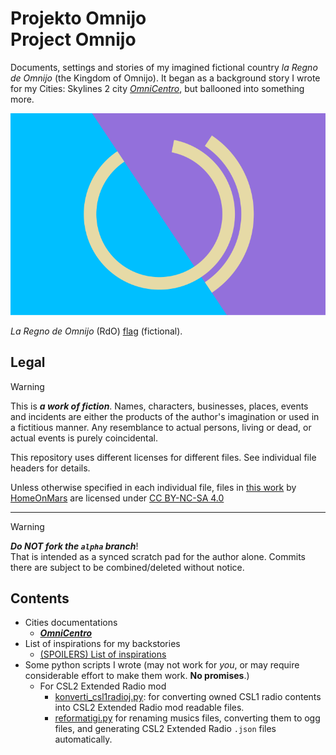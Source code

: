 <!-- -*- coding: utf-8 -*- -->

Projekto Omnijo  <br>  Project Omnijo
===============================================================================

Documents, settings and stories of my imagined fictional country *la Regno de Omnijo* (the Kingdom of Omnijo).
It began as a background story I wrote for my Cities: Skylines 2 city
[*OmniCentro*](https://mods.paradoxplaza.com/mods/97163/Any),
but ballooned into something more.

![RdO emblem](fig/RdOFlago.svg)

*La Regno de Omnijo* (RdO) [flag](OmniCentro/Emblemoj.md) (fictional).

Legal
-------------------------------------------------------------------------------

> [!WARNING]
> This is ***a work of fiction***.
> Names, characters, businesses, places, events and incidents
> are either the products of the author's imagination or used in a fictitious manner.
> Any resemblance to actual persons, living or dead, or actual events is purely coincidental.

This repository uses different licenses for different files.
See individual file headers for details.
<p xmlns:cc="http://creativecommons.org/ns#" xmlns:dct="http://purl.org/dc/terms/">Unless otherwise specified in each individual file, files in <a property="dct:title" rel="cc:attributionURL" href="https://github.com/HomeOnMars/projektoOmnijo">this work</a> by <a rel="cc:attributionURL dct:creator" property="cc:attributionName" href="https://github.com/HomeOnMars">HomeOnMars</a> are licensed under <a href="https://creativecommons.org/licenses/by-nc-sa/4.0/?ref=chooser-v1" target="_blank" rel="license noopener noreferrer" style="display:inline-block;">CC BY-NC-SA 4.0<img style="height:22px!important;margin-left:3px;vertical-align:text-bottom;" src="https://mirrors.creativecommons.org/presskit/icons/cc.svg?ref=chooser-v1" alt=""><img style="height:22px!important;margin-left:3px;vertical-align:text-bottom;" src="https://mirrors.creativecommons.org/presskit/icons/by.svg?ref=chooser-v1" alt=""><img style="height:22px!important;margin-left:3px;vertical-align:text-bottom;" src="https://mirrors.creativecommons.org/presskit/icons/nc.svg?ref=chooser-v1" alt=""><img style="height:22px!important;margin-left:3px;vertical-align:text-bottom;" src="https://mirrors.creativecommons.org/presskit/icons/sa.svg?ref=chooser-v1" alt=""></a></p>

-------------------------------------------------------------------------------

> [!WARNING]
> ***Do NOT fork the `alpha` branch***!  
> That is intended as a synced scratch pad for the author alone.
> Commits there are subject to be combined/deleted without notice.

Contents
-------------------------------------------------------------------------------

- Cities documentations
  - [***OmniCentro***](OmniCentro.md)
- List of inspirations for my backstories
  - [(SPOILERS) List of inspirations](intrigmalkasxo/Inspirajxo.md)
- Some python scripts I wrote
  (may not work for *you*, or may require considerable effort to make them work. **No promises**.)
  - For CSL2 Extended Radio mod
    - [konverti_csl1radioj.py](radio/konverti_csl1radioj.py): for converting owned CSL1 radio contents into CSL2 Extended Radio mod readable files.
    - [reformatigi.py](radio/reformatigi.py) for renaming musics files, converting them to ogg files, and generating CSL2 Extended Radio `.json` files automatically.

